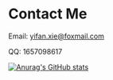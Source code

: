 # Contact Me

Email: yifan.xie@foxmail.com

QQ: 1657098617


[![Anurag's GitHub stats](https://github-readme-stats.vercel.app/api?username=qianfanguojin)](https://github.com/qianfanguojin)
